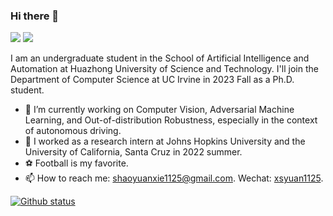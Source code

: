 ### Hi there 👋

[![](https://img.shields.io/badge/🌐%20%20%20Homepage-red??&style=flat-square)](https://daniel-xsy.github.io/)
[![](https://img.shields.io/badge/Google%20Scholar-%234285F4.svg?&style=flat-square&logo=google-scholar&logoColor=white)](https://scholar.google.com/citations?hl=zh-CN&user=s1m55YoAAAAJ)

I am an undergraduate student in the School of Artificial Intelligence and Automation at Huazhong University of Science and Technology. I'll join the Department of Computer Science at UC Irvine in 2023 Fall as a Ph.D. student.

- 🔭 I’m currently working on Computer Vision, Adversarial Machine Learning, and Out-of-distribution Robustness, especially in the context of autonomous driving.
- 🔬 I worked as a research intern at Johns Hopkins University and the University of California, Santa Cruz in 2022 summer.
- ⚽ Football is my favorite.
- 📫 How to reach me: shaoyuanxie1125@gmail.com. Wechat: [xsyuan1125]().


[![Github status](https://github-readme-stats.vercel.app/api?username=Daniel-xsy)]()
